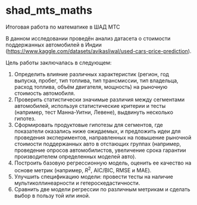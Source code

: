 # shad_mts_maths
Итоговая работа по математике в ШАД МТС

В данном исследовании проведён анализ датасета о стоимости поддержанных автомобилей в Индии (https://www.kaggle.com/datasets/avikasliwal/used-cars-price-prediction).

Цель работы заключалась в следующем:

1. Определить влияние различных характеристик (регион, год выпуска, пробег, тип топлива, тип трансмиссии, тип владельца, расход топлива, объём двигателя, мощность) на рыночную стоимость автомобиля.
2. Проверить статистически значимые различия между сегментами автомобилей, используя статистические критерии и тесты (например, тест Манна-Уитни, Левене), выдвинуть несколько гипотез.
3. Сформировать продуктовые гипотезы для сегментов, где показатели оказались ниже ожидаемых, и предложить идеи для проведения экспериментов, направленных на повышение рыночной стоимости поддержанных авто в отстающих группах (например, проведение опросов автомобилистов, увеличение срока гарантии производителем определенных моделей авто).
4. Построить базовую регрессионную модель, оценить ее качество на основе метрик (например, $R^2$, AIC/BIC, RMSE и MAE).
5. Улучшить спецификацию модели: провести тесты на наличие мультиколлинеарности и гетероскедастичности.
6. Сравнить две модели регрессии по различным метрикам и сделать выбор в пользу той или иной.
